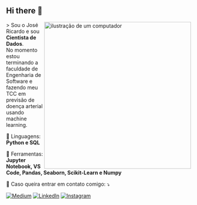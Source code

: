 ## Hi there 👋

<img src="https://raw.githubusercontent.com/MicaelliMedeiros/micaellimedeiros/master/image/computer-illustration.png" alt="ilustração de um computador" min-width="400px" max-width="400px" width="400px" align="right">

<p align="left"> >
  Sou o José Ricardo e sou <strong>Cientista de Dados</strong>.<br>
   No momento estou terminando a faculdade de Engenharia de Software e fazendo meu TCC em previsão de doença arterial usando machine learning.
</p>

<p align="left">
  🦄 Linguagens: <strong>Python e SQL</strong>
</p>

<p align="left">
  💼 Ferramentas: <strong>Jupyter Notebook, VS Code, Pandas, Seaborn, Scikit-Learn e Numpy</strong>
</p>

<p align="left">
  💌 Caso queira entrar em contato comigo: ⤵️
</p>

<p align="left">
  <a href="#" title="Medium">
  <img src="https://img.shields.io/badge/Medium-12100E?style=for-the-badge&logo=medium&logoColor=white&link=https://medium.com/@miessigomes" alt="Medium"/></a>
  <a href="#" title="LinkedIn">
  <img src="https://img.shields.io/badge/-Linkedin-0e76a8?style=flat-square&logo=Linkedin&logoColor=white&link=https://www.linkedin.com/in/miessigomes/" alt="LinkedIn"/></a>
  <a href="#" title="Instagram">
  <img src="https://img.shields.io/badge/-Instagram-DF0174?style=flat-square&labelColor=DF0174&logo=instagram&logoColor=white&link=https://www.instagram.com/miessigomes/" alt="Instagram"/></a>
</p>
